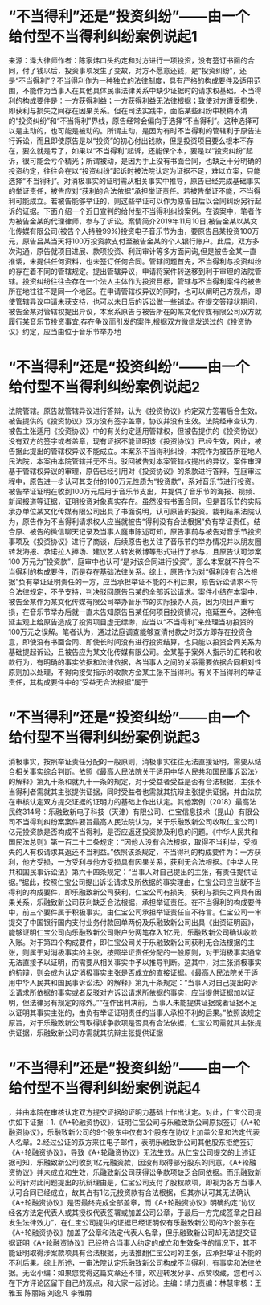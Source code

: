 # “不当得利”还是“投资纠纷”——由一个给付型不当得利纠纷案例说起1

来源：泽大律师作者：陈家炜口头约定和对方进行一项投资，没有签订书面的合同，付了钱以后，投资事项发生了变故，对方不愿意还钱，是“投资纠纷”，还是“不当得利”？不当得利作为一种独立的法律制度，具有严格的构成要件及适用范围，不能作为当事人在其他具体民事法律关系中缺少证据时的请求权基础。不当得利的构成要件是：一方获得利益；一方获得利益无法律根据；致使对方遭受损失，即获利与损失之间存在因果关系。但在司法实践中，面临某些纠纷中模糊不清的“投资纠纷”和“不当得利”界线，原告经常会偏向于选择“不当得利”。这种选择可以是主动的，也可能是被动的。所谓主动，是因为有时不当得利的管辖利于原告进行诉讼，而且即使原告是以“投资”的初心付出钱款，但是投资项目要么根本不存在，要么就是亏了，如果以“不当得利”起诉，还能保个本，要是以“投资纠纷”起诉，很可能会亏个精光；所谓被动，是因为手上没有书面合同，也缺乏十分明确的投资约定，往往会在以“投资纠纷”起诉时被法院认定为证据不足，难以立案，只能选择“不当得利”。对消极事实的证明需从相关事实中推导，原告已经完成基础事实的举证责任，被告应对“获利的合法依据”承担举证责任。若被告举证不能，不当得利可能成立。若被告能够举证的，则这些举证可以作为原告日后以合同纠纷另行起诉的证据。下面介绍一个近日宣判的给付型不当得利纠纷案例。在该案中，笔者作为被告金某的代理律师，参与了诉讼。案情简介2019年11月10日,被告金某以某文化传媒有限公司(被告个人持股99%)投资电子音乐节为由，要原告吕某投资100万元，原告吕某当天将100万投资款支付至被告金某的个人银行账户。此后，双方多次沟通，原告就项目进展、款项投资、利润审计等多方面问询,但是被告金某一直推诿，未提供任何资料，也未签订任何合同。管辖问题首先，不当得利与投资纠纷的存在着不同的管辖规定。提出管辖异议，申请将案件转送移到利于审理的法院管辖。投资纠纷往往会存在一个法人主体作为投资目标，管辖与不当得利案件的被告所在地往往不是同一个地区。在申请管辖权异议的同时，也可以阐明己方观点，即使管辖异议申请未获支持，也可以未日后的诉讼做一些铺垫。在提交答辩状期间，被告金某对管辖权提出异议，本案系原告与被告所在的某文化传媒有限公司双方就履行某音乐节投资事宜,存在争议而引发的案件,根据双方微信发送过的《投资协议》约定，应当由位于音乐节举办地

# “不当得利”还是“投资纠纷”——由一个给付型不当得利纠纷案例说起2

法院管辖。原告就管辖异议进行答辩，认为《投资协议》约定双方签署后合生效。被告提供的《投资协议》双方没有签字盖章，协议并没有生效。法院经审查认为，被告主张适用《投资协议》中的有关约定适用管辖权，但被告提供的《投资协议》没有双方的签字或者盖章，现有证据不能证明该《投资协议》已经生效，因此，被告据此提出的管辖权异议不能成立。本案系不当得利纠纷，本院作为被告所在地人民法院，本案由本院管辖并无不当。驳回被告对本案管辖权提出的异议。案件审理基于管辖权异议的审理，原告已经引用对《投资协议》的条款进行答辩。在庭审过程中，原告进一步认可其支付的100万元性质为“投资款”，系对音乐节进行投资。被告举证证明在收到100万元后用于音乐节支出，并提供了音乐节的海报、视频、新闻报道等证据，证明投资对象真实存在。虽然没有书面合同，但是音乐节的实际承办单位某文化传媒有限公司出具了书面说明，认可原告的投资。裁判结果法院认为，原告作为不当得利请求权人应当就被告“得利没有合法根据”负有举证责任。结合原、被告的微信聊天记录及当事人庭审陈述可知，原告事前与被告对音乐节投资事项及《投资协议》进行了商谈，后续原告也关注了音乐节的举办情况并以朋友圈转发海报、承诺拉人捧场、建议艺人转发微博等形式进行了参与，且原告认可涉案100 万元为“投资款”，庭审中也认可“是对该合同进行投资”。那么本案就不符合不当得利的构成要件，而是存在基础法律关系。综上，原告作为对“得利没有合法根据”负有举证证明责任的一方，应当承担举证不能的不利后果，原告诉讼请求不符合法律规定，不予支持，判决驳回原告吕某的全部诉讼请求。案件小结在本案中，被告金某作为某文化传媒有限公司举办音乐节的实际操办人员，因为项目严重亏损，在音乐节举办后就一直未告知原告吕某任何项目投资情况，拖延至今。这种拖延主观上给原告造成了投资项目虚无缥缈，应当以“不当得利”来处理当初投资的100万元之误解。笔者认为，通过法庭调查能够查清付款之时双方即存在投资合意，即使没有书面合同、即使长时间没有进行投资结算，也只能以投资合同关系为基础提起诉讼，且被告应为某文化传媒有限公司。金某基于案外人指示的汇转和收款行为，有明确的事实依据和法律依据，各当事人之间的关系需要依据合同相对性原则加以处理，不得向接受指示的收款方金某主张不当得利。有关不当得利的举证责任，其构成要件中的“受益无合法根据”属于

# “不当得利”还是“投资纠纷”——由一个给付型不当得利纠纷案例说起3

消极事实，按照举证责任分配的一般原则，消极事实往往无法直接证明，需要从结合相关事实综合判断。依照《最高人民法院关于适用中华人民共和国民事诉讼法〉的解释》第九十条和就九十一条的规定，对于受益者受益是否有合法根据，主张不当得利者需就其主张提供证据，同时受益者也需就其抗辩主张提供证据，并由法院在审核认定双方提交证据的证明力的基础上作出认定。其他案例（2018）最高法民终314号：乐融致新电子科技（天津）有限公司、仁宝信息技术（昆山）有限公司不当得利纠纷案案件要旨最高人民法院认为，关于乐融致新公司收取仁宝公司1亿元投资款是否构成不当得利，是否应返还投资款及利息的问题。《中华人民共和国民法总则》第一百二十二条规定：“因他人没有合法根据，取得不当利益，受损失的人有权请求其返还不当利益。”依照该条规定，不当得利的构成要件为：一方获利，他方受损，一方受利与他方受损具有因果关系，获利无合法根据。《中华人民共和国民事诉讼法》第六十四条规定：“当事人对自己提出的主张，有责任提供证据。”据此，按照仁宝公司提出诉讼请求及所依据的事实理由，仁宝公司应当就不当得利的构成要件，即乐融致新公司获利，仁宝公司有损失，获利与损失之间具有因果关系，乐融致新公司获利缺乏合法根据，承担举证责任。在不当得利的构成要件中，前三个要件属于积极事实，由仁宝公司承担举证责任自不待言。仁宝公司一审提交了中国银行国内支付业务付款回单两份及乐融致新公司出具《出资证明函》，能够证明仁宝公司向乐融致新公司账户分两笔存入1亿元，乐融致新公司确认收款入账。对于第四个构成要件，即仁宝公司关于乐融致新公司获利无合法根据的主张，则属于对消极事实的主张，按照举证责任分配的一般原则，对于消极事实通常无法直接予以证明，而需要从相关事实中予以推导判断。这其中，对主张消极事实的抗辩，则会成为认定消极事实主张是否成立的直接证据。《最高人民法院关于适用中华人民共和国民事诉讼法〉的解释》第九十条规定：“当事人对自己提出的诉讼请求所依据的事实或者反驳对方诉讼请求所依据的事实，应当提供证据加以证明，但法律另有规定的除外。”“在作出判决前，当事人未能提供证据或者证据不足以证明其事实主张的，由负有举证证明责任的当事人承担不利的后果。”依照该规定原旨，对于乐融致新公司取得诉争款项是否具有合法依据，仁宝公司需就其主张提供证据，乐融致新公司亦需就其抗辩主张提供证据

# “不当得利”还是“投资纠纷”——由一个给付型不当得利纠纷案例说起4

，并由本院在审核认定双方提交证据的证明力基础上作出认定。对此，仁宝公司提供如下证据：1.《A+轮融资协议》，证明仁宝公司与乐融致新公司原拟签订《A+轮融资协议》，乐融致新公司的9个股东中仅有3个股东在协议上加盖公章和法定代表人名章。2.经过公证的双方来往电子邮件，表明乐融致新公司其他股东拒绝签订《A+轮融资协议》，导致《A+轮融资协议》无法生效。从仁宝公司提交的上述证据可知，乐融致新公司收到1亿元融资款，因没有取得部分股东的同意，《A+轮融资协议》并未成立和生效，乐融致新公司获得讼争款项缺乏合同依据。而乐融致新公司针对此问题提出的抗辩理由是，仁宝公司支付了股权款项，即视为各方当事人认可合同已经成立，故其占有1亿元投资款有合法根据，但其亦认可其无法确认《A+轮融资协议》是否最终完成全部盖章，而《A+轮融资协议》明确约定“协议经各方法定代表人或其授权代表签署或加盖公司公章，于最后一方完成签章之日起发生法律效力”，在仁宝公司提供的证据已经证明仅有乐融致新公司的3个股东在《A+轮融资协议》加盖了公章和法定代表人名章，但乐融致新公司却无法提交证据证明《A+轮融资协议》已经符合当事人约定的成立和生效条件的情况下，其不能证明取得涉案款项具有合法根据，无法推翻仁宝公司的主张，应承担举证不能的不利后果。综上所述，一审法院认定乐融致新公司构成不当得利，有事实和法律依据。无讼小编：如果您觉得这篇文章还不错，欢迎转发分享、点赞收藏，您也可以在下方评论区留下自己的观点，和大家一起讨论。主编：靖力责编：林慧审核：王雅玉 陈丽娟 刘逸凡 李雅朋

